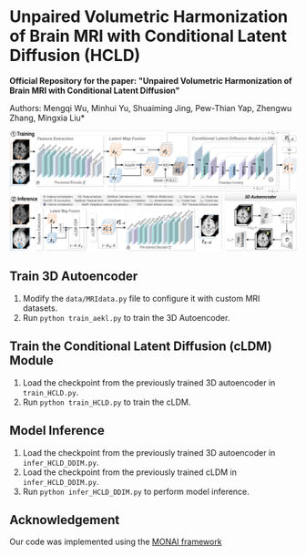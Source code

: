 # Unpaired Volumetric Harmonization of Brain MRI with Conditional Latent Diffusion (HCLD)
**Official Repository for the paper: "Unpaired Volumetric Harmonization of Brain MRI with Conditional Latent Diffusion"**

Authors: Mengqi Wu, Minhui Yu, Shuaiming Jing, Pew-Thian Yap, Zhengwu Zhang, Mingxia Liu*

![pipeline](figure/pipeline.png)

## Train 3D Autoencoder
1. Modify the `data/MRIdata.py` file to configure it with custom MRI datasets.
2. Run `python train_aekl.py` to train the 3D Autoencoder.

## Train the Conditional Latent Diffusion (cLDM) Module
1. Load the checkpoint from the previously trained 3D autoencoder in `train_HCLD.py`.
2. Run `python train_HCLD.py` to train the cLDM.

## Model Inference
1. Load the checkpoint from the previously trained 3D autoencoder in `infer_HCLD_DDIM.py`.
2. Load the checkpoint from the previously trained cLDM in `infer_HCLD_DDIM.py`.
3. Run `python infer_HCLD_DDIM.py` to perform model inference.

## Acknowledgement
Our code was implemented using the [MONAI framework](https://github.com/Project-MONAI/GenerativeModels/tree/main)
